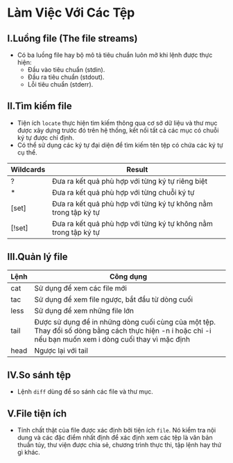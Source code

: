 # Làm Việc Với Các Tệp  

## I.Luồng file (The file streams)  
- Có ba luồng file hay bộ mô tả tiêu chuẩn luôn mở khi lệnh được thực hiện:  
  - Đầu vào tiêu chuẩn (stdin).   
  - Đầu ra tiêu chuẩn (stdout).  
  - Lỗi tiêu chuẩn (stderr).  

## II.Tìm kiếm file
- Tiện ích `locate` thực hiện tìm kiếm thông qua cơ sở dữ liệu và thư mục được xây dựng trước đó trên hệ thống, kết nối tất cả các mục có chuỗi ký tự được chỉ định.  
- Có thể sử dụng các ký tự đại diện để tìm kiếm tên tệp có chứa các ký tự cụ thể.  

|Wildcards|Result|  
|---------|-----------|  
|?     |Đưa ra kết quả phù hợp với từng ký tự riêng biệt|  
|*     |Đưa ra kết quả phù hợp với từng chuỗi ký tự|  
|[set] |Đưa ra kết quả phù hợp với từng ký tự không nằm trong tập ký tự|  
|[!set]|Đưa ra kết quả phù hợp với từng ký tự không nằm trong tập ký tự|  

## III.Quản lý file
|Lệnh|Công dụng|  
|-------|-----------|  
|cat  |Sử dụng để xem các file mới|  
|tac  |Sử dụng để xem file ngược, bắt đầu từ dòng cuối|  
|less |Sử dụng để xem những file lớn|  
|tail |Được sử dụng để in những dòng cuối cùng của một tệp. Thay đổi số dòng bằng cách thực hiện -n i hoặc chỉ -i nếu bạn muốn xem i dòng cuối thay vì mặc định|  
|head |Ngược lại với tail|  

## IV.So sánh tệp
- Lệnh `diff` dùng để so sánh các file và thư mục.

## V.File tiện ích
- Tính chất thật của file được xác định bởi tiện ích `file`. Nó kiểm tra nội dung và các đặc điểm nhất định để xác định xem các tệp là văn bản thuần túy, thư viện được chia sẻ, chương trình thực thi, tập lệnh hay thứ gì khác.
